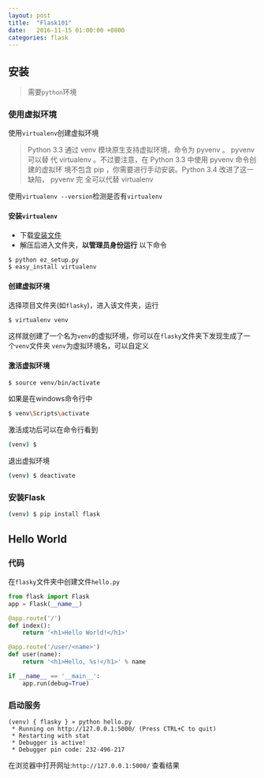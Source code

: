 ```yaml
---
layout: post
title:  "Flask101"
date:   2016-11-15 01:00:00 +0800
categories: flask
---
```

## 安装

> 需要`python`环境

### 使用虚拟环境

使用`virtualenv`创建虚拟环境

> Python 3.3 通过 venv 模块原生支持虚拟环境，命令为 pyvenv 。 pyvenv 可以替
代 virtualenv 。不过要注意，在 Python 3.3 中使用 pyvenv 命令创建的虚拟环
境不包含 pip ，你需要进行手动安装。Python 3.4 改进了这一缺陷， pyvenv 完
全可以代替 virtualenv

使用`virtualenv --version`检测是否有`virtualenv`

#### 安装`virtualenv`

* 下载[安装文件](https://bitbucket.org/pypa/setuptools)
* 解压后进入文件夹，**以管理员身份运行** 以下命令
```bash
$ python ez_setup.py
$ easy_install virtualenv
```

#### 创建虚拟环境

选择项目文件夹(如`flasky`)，进入该文件夹，运行
```bash
$ virtualenv venv
```
这样就创建了一个名为`venv`的虚拟环境，你可以在`flasky`文件夹下发现生成了一个`venv`文件夹
`venv`为虚拟环境名，可以自定义

#### 激活虚拟环境

```bash
$ source venv/bin/activate
```
如果是在windows命令行中
```bash
$ venv\Scripts\activate
```

激活成功后可以在命令行看到
```bash
(venv) $
```

退出虚拟环境
```bash
(venv) $ deactivate
```

### 安装Flask

```bash
(venv) $ pip install flask
```

## Hello World

### 代码

在`flasky`文件夹中创建文件`hello.py`
```python
from flask import Flask
app = Flask(__name__)

@app.route('/')
def index():
    return '<h1>Hello World!</h1>'

@app.route('/user/<name>')
def user(name):
    return '<h1>Hello, %s!</h1>' % name

if __name__ == '__main__':
    app.run(debug=True)
```

### 启动服务

```
(venv) { flasky } » python hello.py
 * Running on http://127.0.0.1:5000/ (Press CTRL+C to quit)
 * Restarting with stat
 * Debugger is active!
 * Debugger pin code: 232-496-217
```

在浏览器中打开网址:`http://127.0.0.1:5000/` 查看结果

